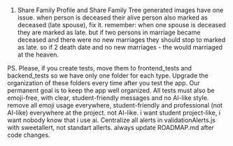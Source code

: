 1. Share Family Profile and Share Family Tree generated images have one issue. when person is deceased their alive person also marked as deceased (late spouse), fix it. remember: when one spouse is deceased they are marked as late. but if two persons in marriage became deceased and there were no new marriages they should stop to marked as late. so if 2 death date and no new marriages - the would marriaged at the heaven.

PS. Please, if you create tests, move them to frontend_tests and backend_tests so we have only one folder for each type. Upgrade the organization of these folders every time after you test the app. Our permanent goal is to keep the app well organized. All tests must also be emoji-free, with clear, student-friendly messages and no AI-like style. remove all emoji usage everywhere, student-friendly and professional (not AI-like) everywhere at the project.  not AI-like. i want student project-like, i want nobody know that i use ai. Centralize all alerts in validationAlerts.js with sweetallert, not standart allerts. always update ROADMAP.md after code changes.
